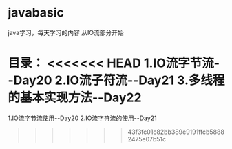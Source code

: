 # javabasic
java学习，每天学习的内容
从IO流部分开始

目录：
<<<<<<< HEAD
1.IO流字节流--Day20
2.IO流子符流--Day21
3.多线程的基本实现方法--Day22
=======
1.IO流字节流使用--Day20
2.IO流字符流的使用--Day21
>>>>>>> 43f3fc01c82bb389e9191ffcb58882475e07b51c
